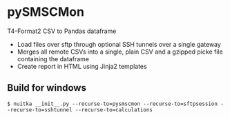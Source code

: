 # pySMSCMon

T4-Format2 CSV to Pandas dataframe

- Load files over sftp through optional SSH tunnels over a single gateway
- Merges all remote CSVs into a single, plain CSV and a gzipped picke file containing the dataframe
- Create report in HTML using Jinja2 templates


## Build for windows

    $ nuitka __init__.py --recurse-to=pysmscmon --recurse-to=sftpsession --recurse-to=sshtunnel --recurse-to=calculations